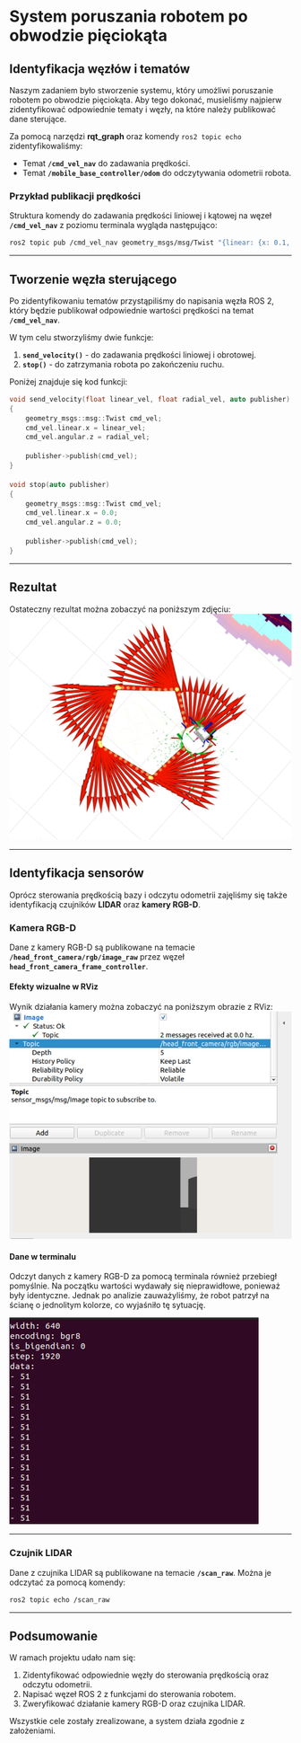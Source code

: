 # System poruszania robotem po obwodzie pięciokąta  

## Identyfikacja węzłów i tematów  

Naszym zadaniem było stworzenie systemu, który umożliwi poruszanie robotem po obwodzie pięciokąta. Aby tego dokonać, musieliśmy najpierw zidentyfikować odpowiednie tematy i węzły, na które należy publikować dane sterujące.  

Za pomocą narzędzi **rqt_graph** oraz komendy `ros2 topic echo` zidentyfikowaliśmy:
- Temat **`/cmd_vel_nav`** do zadawania prędkości.  
- Temat **`/mobile_base_controller/odom`** do odczytywania odometrii robota.  

### Przykład publikacji prędkości  
Struktura komendy do zadawania prędkości liniowej i kątowej na węzeł **`/cmd_vel_nav`** z poziomu terminala wygląda następująco:  

```bash
ros2 topic pub /cmd_vel_nav geometry_msgs/msg/Twist "{linear: {x: 0.1, y: 0.0, z: 0.0}, angular: {x: 0.0, y: 0.0, z: 1.0}}"
```

---

## Tworzenie węzła sterującego  

Po zidentyfikowaniu tematów przystąpiliśmy do napisania węzła ROS 2, który będzie publikował odpowiednie wartości prędkości na temat **`/cmd_vel_nav`**.  

W tym celu stworzyliśmy dwie funkcje:  
1. **`send_velocity()`** - do zadawania prędkości liniowej i obrotowej.  
2. **`stop()`** - do zatrzymania robota po zakończeniu ruchu.  

Poniżej znajduje się kod funkcji:

```cpp
void send_velocity(float linear_vel, float radial_vel, auto publisher)
{
    geometry_msgs::msg::Twist cmd_vel;
    cmd_vel.linear.x = linear_vel;
    cmd_vel.angular.z = radial_vel;

    publisher->publish(cmd_vel); 
}

void stop(auto publisher)
{
    geometry_msgs::msg::Twist cmd_vel;
    cmd_vel.linear.x = 0.0;
    cmd_vel.angular.z = 0.0;

    publisher->publish(cmd_vel); 
}
```

---

## Rezultat  

Ostateczny rezultat można zobaczyć na poniższym zdjęciu:  
![alt text](3P4Cssxb.jpeg)

---

## Identyfikacja sensorów  

Oprócz sterowania prędkością bazy i odczytu odometrii zajęliśmy się także identyfikacją czujników **LIDAR** oraz **kamery RGB-D**.  

### Kamera RGB-D  

Dane z kamery RGB-D są publikowane na temacie **`/head_front_camera/rgb/image_raw`** przez węzeł **`head_front_camera_frame_controller`**.  

#### Efekty wizualne w RViz  
Wynik działania kamery można zobaczyć na poniższym obrazie z RViz:  
![alt text](stero_stuff/rgbd_rviz.png)  

#### Dane w terminalu  
Odczyt danych z kamery RGB-D za pomocą terminala również przebiegł pomyślnie. Na początku wartości wydawały się nieprawidłowe, ponieważ były identyczne. Jednak po analizie zauważyliśmy, że robot patrzył na ścianę o jednolitym kolorze, co wyjaśniło tę sytuację.  

![alt text](stero_stuff/rgbd_terminal.png)  

---

### Czujnik LIDAR  

Dane z czujnika LIDAR są publikowane na temacie **`/scan_raw`**. Można je odczytać za pomocą komendy:  

```bash
ros2 topic echo /scan_raw
```

---

## Podsumowanie  

W ramach projektu udało nam się:  
1. Zidentyfikować odpowiednie węzły do sterowania prędkością oraz odczytu odometrii.  
2. Napisać węzeł ROS 2 z funkcjami do sterowania robotem.  
3. Zweryfikować działanie kamery RGB-D oraz czujnika LIDAR.  

Wszystkie cele zostały zrealizowane, a system działa zgodnie z założeniami.